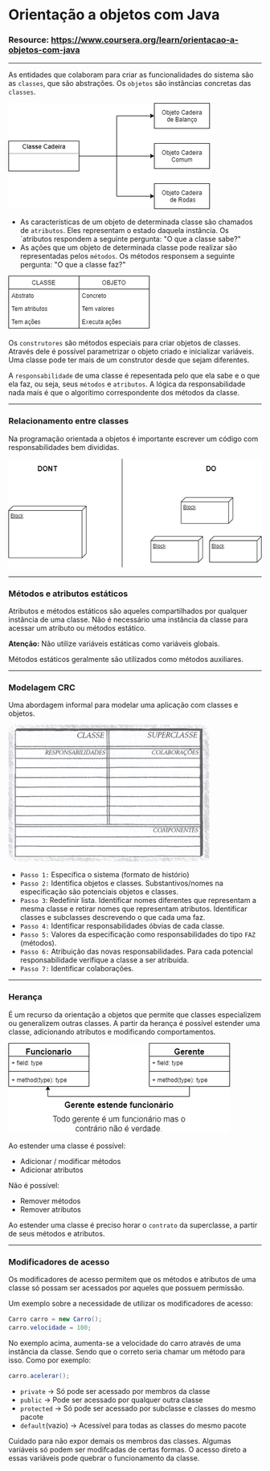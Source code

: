 # Orientação a objetos com Java

### Resource: https://www.coursera.org/learn/orientacao-a-objetos-com-java

***
As entidades que colaboram para criar as funcionalidades do sistema são as `classes`, que são abstrações. Os `objetos` são instâncias concretas das `classes`.

![Diagrama representando instâncias de uma classe Cadeira](/Images/OOP_Java/diagram_Cadeira.png)

- As características de um objeto de determinada classe são chamados de `atributos`. Eles representam o estado daquela instância. Os `atributos respondem a seguinte pergunta: "O que a classe sabe?"
- As ações que um objeto de determinada classe pode realizar são representadas pelos `métodos`. Os métodos responsem a seguinte pergunta: "O que a classe faz?"

![Tabela representando a diferença entre classes e objetos](/Images/OOP_Java/tabela_classes_objetos.png)

Os `construtores` são métodos especiais para criar objetos de classes. Através dele é possível parametrizar o objeto criado e inicializar variáveis. Uma classe pode ter mais de um construtor desde que sejam diferentes.

A `responsabilidade` de uma classe é repesentada pelo que ela sabe e o que ela faz, ou seja, seus `métodos` e `atributos`. A lógica da responsabilidade nada mais é que o algorítimo correspondente dos métodos da classe.

***

### Relacionamento entre classes

Na programação orientada a objetos é importante escrever um código com responsabilidades bem divididas.

![Ilustração representando um código com responsabilidades bem divididas e outro não](/Images/OOP_Java/blocos_responsabilidades.png)

***

### Métodos e atributos estáticos

Atributos e métodos estáticos são aqueles compartilhados por qualquer instância de uma classe. Não é necessário uma instância da classe para acessar um atributo ou métodos estático.

**Atenção:** Não utilize variáveis estáticas como variáveis globais.

Métodos estáticos geralmente são utilizados como métodos auxiliares.

***

### Modelagem CRC

Uma abordagem informal para modelar uma aplicação com classes e objetos.

![Exemplo de cartão CRC](/Images/OOP_Java/cartao_crc.PNG)

- `Passo 1:` Especifica o sistema (formato de histório)
- `Passo 2:` Identifica objetos e classes. Substantivos/nomes na especificação são potenciais objetos e classes.
- `Passo 3`: Redefinir lista. Identificar nomes diferentes que representam a mesma classe e retirar nomes que representam atributos. Identificar classes e subclasses descrevendo o que cada uma faz.
- `Passo 4:` Identificar responsabilidades óbvias de cada classe.
- `Passo 5:` Valores da especificação como responsabilidades do tipo `FAZ` (métodos).
- `Passo 6:` Atribuição das novas responsabilidades. Para cada potencial responsabilidade verifique a classe a ser atribuida.
- `Passo 7:` Identificar colaborações.

***

### Herança

É um recurso da orientação a objetos que permite que classes especializem ou generalizem outras classes. A partir da herança é possível estender uma classe, adicionando atributos e modificando comportamentos.

![Exemplo de herança](/Images/OOP_Java/exemplo_heranca.png)

Ao estender uma classe é possível:

- Adicionar / modificar métodos
- Adicionar atributos

Não é possível: 

- Remover métodos
- Remover atributos

Ao estender uma classe é preciso horar o `contrato` da superclasse, a partir de seus métodos e atributos.

***

### Modificadores de acesso

Os modificadores de acesso permitem que os métodos e atributos de uma classe só possam ser acessados por aqueles que possuem permissão.

Um exemplo sobre a necessidade de utilizar os modificadores de acesso:

```java
Carro carro = new Carro();
carro.velocidade = 100;
```

No exemplo acima, aumenta-se a velocidade do carro através de uma instância da classe. Sendo que o correto seria chamar um método para isso. Como por exemplo: 

```java
carro.acelerar();
```

- `private` -> Só pode ser acessado por membros da classe
- `public` -> Pode ser acessado por qualquer outra classe
- `protected` -> Só pode ser acessado por subclasse e classes do mesmo pacote
- `default`(vazio) -> Acessível para todas as classes do mesmo pacote

Cuidado para não expor demais os membros das classes. Algumas variáveis só podem ser modifcadas de certas formas. O acesso direto a essas variáveis pode quebrar o funcionamento da classe.



